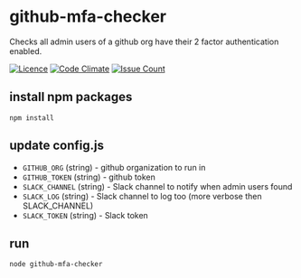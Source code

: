 # github-mfa-checker
Checks all admin users of a github org have their 2 factor authentication enabled.

[![Licence](https://img.shields.io/badge/Licence-ISC-blue.svg)](https://opensource.org/licenses/ISC) [![Code Climate](https://codeclimate.com/github/telusdigital/github-mfa-checker/badges/gpa.svg)](https://codeclimate.com/github/telusdigital/github-mfa-checker) [![Issue Count](https://codeclimate.com/github/telusdigital/github-mfa-checker/badges/issue_count.svg)](https://codeclimate.com/github/telusdigital/github-mfa-checker)

## install npm packages
```
npm install
```

## update config.js
 * `GITHUB_ORG` (string) - github organization to run in
 * `GITHUB_TOKEN` (string) - github token
 * `SLACK_CHANNEL` (string) - Slack channel to notify when admin users found
 * `SLACK_LOG` (string) - Slack channel to log too (more verbose then SLACK_CHANNEL)
 * `SLACK_TOKEN` (string) - Slack token

## run
```
node github-mfa-checker
```
